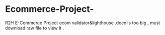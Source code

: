 # Ecommerce-Project-
R2H E-Commerce Project
ecom validator&lighthouse .docx is too big , must download raw file to view it .
